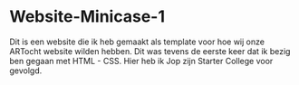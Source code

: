 # Website-Minicase-1
Dit is een website die ik heb gemaakt als template voor hoe wij onze ARTocht website wilden hebben.
Dit was tevens de eerste keer dat ik bezig ben gegaan met HTML - CSS. 
Hier heb ik Jop zijn Starter College voor gevolgd.
